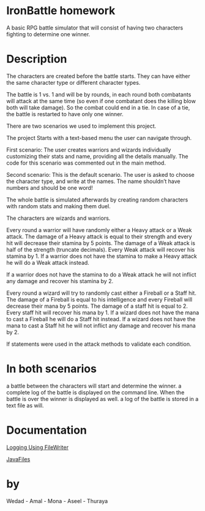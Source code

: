 # IronBattle homework
A basic RPG battle simulator that will consist of having two characters fighting to determine one winner.

 # Description

The characters are created before the battle starts. They can have either the same character type or different character types.
 
The battle is 1 vs. 1 and will be by rounds, in each round both combatants will attack at the same time (so even if one combatant does the killing blow both will take damage). So the combat could end in a tie. In case of a tie, the battle is restarted to have only one winner.
 

There are two scenarios we used to implement this project.

The project Starts with a text-based menu the user can navigate through.

First scenario: The user creates warriors and wizards individually customizing their stats and name, providing all the details manually. The code for this scenario was commented out in the main method.

Second scenario: This is the default scenario. The user is asked to choose the character type, and write at the names. The name shouldn’t have numbers and should be one word!

The whole battle is simulated afterwards by creating random characters with random stats and making them duel.

The characters are wizards and warriors.

Every round a warrior will have randomly either a Heavy attack or a Weak attack. The damage of a Heavy attack is equal to their strength and every hit will decrease their stamina by 5 points. The damage of a Weak attack is half of the strength (truncate decimals). Every Weak attack will recover his stamina by 1. If a warrior does not have the stamina to make a Heavy attack he will do a Weak attack instead.

If a warrior does not have the stamina to do a Weak attack he will not inflict any damage and recover his stamina by 2.

Every round a wizard will try to randomly cast either a Fireball or a Staff hit. The damage of a Fireball is equal to his intelligence and every Fireball will decrease their mana by 5 points. The damage of a staff hit is equal to 2. Every staff hit will recover his mana by 1.
If a wizard does not have the mana to cast a Fireball he will do a Staff hit instead.
If a wizard does not have the mana to cast a Staff hit he will not inflict any damage and recover his mana by 2.

 

If statements were used in the attack methods to validate each condition.

# In both scenarios 

a battle between the characters will start and determine the winner.
a complete log of the battle is displayed on the command line. When the battle is over the winner is displayed as well. a log of the battle is stored in a text file as will.


 # Documentation
[Logging Using FileWriter](https://youtu.be/ijQCdoSUX4o?si=Tfd49AZYVNaQHODc) 


[JavaFiles](https://www.w3schools.com/java/java_files.asp)


 # by
Wedad - Amal - Mona - Aseel - Thuraya
